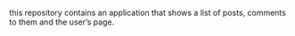 this repository contains an application that shows a list of posts, comments to them and the user’s page.